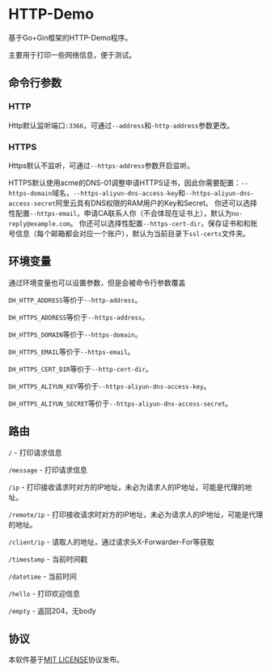 # HTTP-Demo
基于Go+Gin框架的HTTP-Demo程序。

主要用于打印一些网络信息，便于测试。

## 命令行参数
### HTTP
Http默认监听端口`:3366`，可通过`--address`和`-http-address`参数更改。

### HTTPS
Https默认不监听，可通过`--https-address`参数开启监听。

HTTPS默认使用acme的DNS-01调整申请HTTPS证书，因此你需要配置：`--https-domain`域名，`--https-aliyun-dns-access-key`和`--https-aliyun-dns-access-secret`阿里云具有DNS权限的RAM用户的Key和Secret。
你还可以选择性配置`--https-email`，申请CA联系人你（不会体现在证书上），默认为`no-reply@example.com`。
你还可以选择性配置`--https-cert-dir`，保存证书和和账号信息（每个邮箱都会对应一个账户），默认为当前目录下`ssl-certs`文件夹。

## 环境变量
通过环境变量也可以设置参数，但是会被命令行参数覆盖

`DH_HTTP_ADDRESS`等价于`--http-address`。

`DH_HTTPS_ADDRESS`等价于`--https-address`。

`DH_HTTPS_DOMAIN`等价于`--https-domain`。

`DH_HTTPS_EMAIL`等价于`--https-email`。

`DH_HTTPS_CERT_DIR`等价于`--http-cert-dir`。

`DH_HTTPS_ALIYUN_KEY`等价于`--https-aliyun-dns-access-key`。

`DH_HTTPS_ALIYUN_SECRET`等价于`--https-aliyun-dns-access-secret`。

## 路由
`/` - 打印请求信息

`/message` - 打印请求信息

`/ip` - 打印接收请求时对方的IP地址，未必为请求人的IP地址，可能是代理的地址。

`/remote/ip` - 打印接收请求时对方的IP地址，未必为请求人的IP地址，可能是代理的地址。

`/client/ip` - 请取人的地址，通过请求头X-Forwarder-For等获取

`/timestamp` - 当前时间戳

`/datetime` - 当前时间

`/hello` - 打印欢迎信息

`/empty` - 返回204，无body

## 协议
本软件基于[MIT LICENSE](./LICENSE)协议发布。
